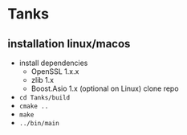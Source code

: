 # Tanks
## installation linux/macos
 - install dependencies
    - OpenSSL 1.x.x
    - zlib 1.x
    - Boost.Asio 1.x (optional on Linux)
clone repo 
- `cd Tanks/build`
- `cmake ..`
- `make` 
- `../bin/main` 

